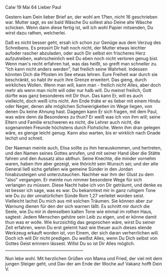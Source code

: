  Calw 19 Mai 64
Lieber Paul

Gestern kam Dein lieber Brief an, der wohl am 17ten, nicht 16 geschrieben war. Mutter sagt, es sei bald Wäsche Du sollest also Deine alte Wäsche schicken. Wenn dann diese fertig ist, will ich wohl Papier mitsenden, Du wirst dazu rathen, welcherlei.

Daß es nicht besser geht, ersah ich schon zur Genüge aus dem Verzug des Schreibens. Es pressirt Dir halt noch nicht, der Mutter etwas leichter aufoder rascher abzuladen, oder auch Dir selbst ein frischeres Herz aufzutreiben, wahrscheinlich weil Du eben noch nicht verloren genug bist. Wenn man's recht erfahren hat, was das heißt, so greift man schneller zu. "Ich kann nicht anders werden", hat freilich seine Wahrheit. Indessen könnten Dich die Pfosten im See etwas lehren. Eure Freiheit war durch sie beschränkt, so habt ihr euch ihre Grenze erweitert. Das gieng, durch wirkliches Wollen. Wenn man will, kann man - freilich nicht Alles, aber doch mehr als wenn man nicht will oder nur halb will. Du meinst freilich, Gott dürfte was ganz besonderes mit Dir thun. Das kann Er, will es auch vielleicht, doch weiß ichs nicht. Am Ende thäte er es lieber mit einem Hindu oder Neger, denen alle möglichen Schwierigkeiten im Wege liegen, von denen Du keine Ahnung hast. Dagegen kann Er sich fragen, mit dem Paul, was wäre denn da Besonderes zu thun? Er weiß was ich von ihm will; seine Eltern und Familie erschweren es nicht, die Lehrer auch nicht, die sogenannten Freunde höchstens durch Flohstiche. Wenn ihm dran gelegen wäre, es gienge leicht genug. Kann also warten, bis er wirklich nach Gnade lechzt und schreit.

Der Naeman meinte auch, Elisa sollte zu ihm herauskommen, und hertreten, und den Namen seines Gottes anrufen, und mit seiner Hand über die Stätte fahren und den Aussatz also abthun. Seine Knechte, die minder vornehm waren, haben ihm aber gezeigt, wie thöricht sein Wunsch sei; und der alte General ließ sichs gefallen wie gemeine Sünder in den Jordan hinabzusteigen und unterzutauchen. Nachher war ihm der Glust zu dem "also" vergangen. Er meinte nun nimmer besondere Wege für sich verlangen zu müssen. 
Diese Nacht habe ich von Dir geträumt, und denke es ist besser ich sage, was es war. Du bekanntest mir in ganz ruhigem Tone wie Du zu der unnatürlichen Sünde Rom 1,27 verleitet worden seist. Vielleicht lachst Du mich aus mit solchen Träumen. Sie können aber zur Warnung dienen für den der sich warnen läßt. Es schnitt mir durch die Seele, wie Du mir in demselben kalten Tone wie einmal im rothen Haus, sagtest: Jedem Menschen gehöre sein Leib zu eigen, und er könne damit thun was er wolle. Wie kurzsichtig das gesprochen wäre, wirst Du seiner Zeit erfahren, wenn Du erst gelernt hast wie theuer auch dieses elende Werkzeug erkauft worden ist, von Einem, der sich daran verherrlichen will. Doch ich will Dir nicht predigen. Du weißst Alles, wenn Du Dich selbst von Gottes Geist erinnern lässest. Willst Du so ist Dir Alles möglich. _______________________________________

Nun lebe wohl. Mit herzlichen Grüßen von Mama und Fried, der viel mit dem jungen Steiger geht, und Dav der am Ende der Woche auf Vakanz hofft  Dein V.

